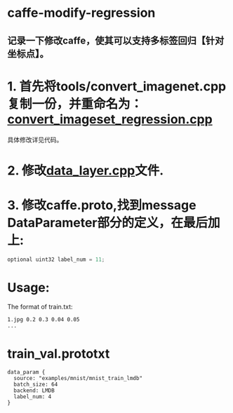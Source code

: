 # caffe-modify-regression
## 记录一下修改caffe，使其可以支持多标签回归【针对坐标点】。

# 1. 首先将tools/convert_imagenet.cpp复制一份，并重命名为：[convert_imageset_regression.cpp](https://github.com/yesyu/caffe-modify-regression/blob/master/convert_imageset_regression.cpp)
 具体修改详见代码。

# 2. 修改[data_layer.cpp](https://github.com/yesyu/caffe-modify-regression/blob/master/data_layer.cpp)文件.
# 3. 修改caffe.proto,找到message DataParameter部分的定义，在最后加上:
  ```python
  optional uint32 label_num = 11;
  ```
# Usage:
The format of train.txt:
```
1.jpg 0.2 0.3 0.04 0.05
...
```
# train_val.prototxt
  ```
  data_param {
    source: "examples/mnist/mnist_train_lmdb"
    batch_size: 64
    backend: LMDB
    label_num: 4
  }
  ```
